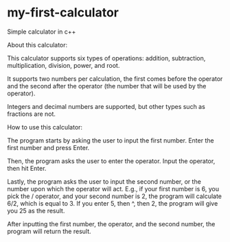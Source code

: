 # my-first-calculator
Simple calculator in c++

About this calculator:

This calculator supports six types of operations: addition, subtraction, multiplication, division, power, and root.

It supports two numbers per calculation, the first comes before the operator and the second after the operator (the number that will be used by the operator).

Integers and decimal numbers are supported, but other types such as fractions are not.

How to use this calculator:

The program starts by asking the user to input the first number. Enter the first number and press Enter.

Then, the program asks the user to enter the operator. Input the operator, then hit Enter.

Lastly, the program asks the user to input the second number, or the number upon which the operator will act.
E.g., if your first number is 6, you pick the / operator, and your second number is 2, the program will
calculate 6/2, which is equal to 3. If you enter 5, then ^, then 2, the program will give you 25 as the result.

After inputting the first number, the operator, and the second number, the program will return the result.
